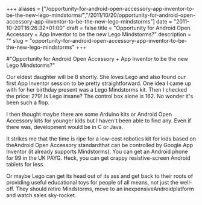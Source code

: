 +++
aliases = ["/opportunity-for-android-open-accessory-app-inventor-to-be-the-new-lego-mindstorms/","/2011/10/20/opportunity-for-android-open-accessory-app-inventor-to-be-the-new-lego-mindstorms"]
date = "2011-10-20T16:26:32+01:00"
draft = false
title = "Opportunity for Android Open Accessory + App Inventor to be the new Lego Mindstorms?"
description = ""
slug = "opportunity-for-android-open-accessory-app-inventor-to-be-the-new-lego-mindstorms"
+++

#"Opportunity for Android Open Accessory + App Inventor to be the new Lego Mindstorms?"


 Our eldest daughter will be 8 shortly. She loves Lego and also found our first App Inventor session to be pretty straightforward. One idea I came up with for her birthday present was a Lego Mindstorms kit. Then I checked the price: 279! Is Lego insane? The control box alone is 162. No wonder it&#39;s been such a flop.<p /><div>I then thought maybe there are some Arduino kits or Android Open Accessory kits for younger kids but I haven&#39;t been able to find any. Even if there was, development would be in C or Java.</div><p /><div>It strikes me that the time is ripe for a low-cost robotics kit for kids based on theAndroid Open Accessory standardthat can be controlled by Google App Inventor (it already supports Mindstorms). You can get an Android phone for 99 in the UK PAYG. Heck, you can get crappy resistive-screen Android tablets for less.</div> <p /><div>Or maybe Lego can get its head out of its ass and get back to their roots of providing useful educational toys for people of all means, not just the well-off. They should retire Mindstorms, move to an inexpensiveAndroidplatform and watch sales sky-rocket.</div>
 